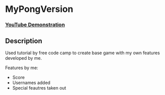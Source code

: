# MyPongVersion

 ### [YouTube Demonstration](https://youtu.be/7eJexJVCqJo)

<h2>Description</h2>
Used tutorial by free code camp to create base game with my own features developed by me.

Features by me:

- Score
- Usernames added
- Special feautres taken out
<br />
